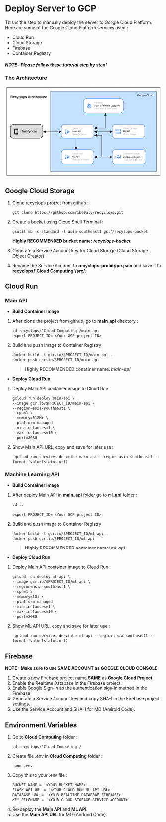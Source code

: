 # Deploy Server to GCP


This is the step to manually deploy the server to Google Cloud Platform. Here are some of the Google Cloud Platform services used :
- Cloud Run
- Cloud Storage
- Firebase
- Container Registry

##### NOTE : Please follow these tutorial step by step!

### The Architecture

![](https://github.com/1be0nly/recyclops/blob/main/doc/recyclops-architecture.png?raw=true)

## Google Cloud Storage

1. Clone recyclops project from github :
    ```
    git clone https://github.com/1be0nly/recyclops.git
    ```
2. Create a bucket using Cloud Shell Terminal :
    ```
    gsutil mb -c standard -l asia-southeast1 gs://recylops-bucket
    ```
    __Highly RECOMMENDED bucket name:__ ***recyclops-bucket***

3. Generate a Service Account key for Cloud Storage (Cloud Storage Object Creator).
4. Rename the Service Account to **recyclops-prototype.json** and save it to **recyclops/'Cloud Computing'/src/**.

## Cloud Run
### Main API

- **Build Container Image**
1. After clone the project from github, go to **main_api** directory :
    ```
    cd recyclops/'Cloud Computing'/main_api
    export PROJECT_ID= <Your GCP project ID>
    ```
2. Build and push image to Container Registry
    ```
    docker build -t gcr.io/$PROJECT_ID/main-api .
    docker push gcr.io/$PROJECT_ID/main-api
    ```
     >__Highly RECOMMENDED container name:__ ***main-api***
- **Deploy Cloud Run**
1. Deploy Main API container image to Cloud Run :
    ```
    gcloud run deploy main-api \
    --image gcr.io/$PROJECT_ID/main-api \
    --region=asia-southeast1 \
    --cpu=1 \
    --memory=512Mi \
    --platform managed
    --min-instances=1 \
    --max-instances=10 \
    --port=8080
    ```
2. Show Main API URL, copy and save for later use :
    ```
     gcloud run services describe main-api --region asia-southeast1 --format 'value(status.url)'
    ```
    
### Machine Learning API
- **Build Container Image**
1. After deploy Main API in **main_api** folder go to **ml_api** folder :
    ```
    cd ..
    
    export PROJECT_ID= <Your GCP project ID>
    ```
2. Build and push image to Container Registry
    ```
    docker build -t gcr.io/$PROJECT_ID/ml-api .
    docker push gcr.io/$PROJECT_ID/ml-api
    ```
    >__Highly RECOMMENDED container name:__ ***ml-api***
- **Deploy Cloud Run**
1. Deploy Main API container image to Cloud Run :
    ```
    gcloud run deploy ml-api \
    --image gcr.io/$PROJECT_ID/ml-api \
    --region=asia-southeast1 \
    --cpu=1 \
    --memory=1Gi \
    --platform managed
    --min-instances=1 \
    --max-instances=10 \
    --port=8080
    ```
2. Show ML API URL, copy and save for later use :
    ```
     gcloud run services describe ml-api --region asia-southeast1 --format 'value(status.url)'
    ```

## Firebase

__NOTE : Make sure to use SAME ACCOUNT as GOOGLE CLOUD CONSOLE__
1. Create a new Firebase project name **SAME** as **Google Cloud Project**.
2. Enable the Realtime Database in the Firebase project.
3. Enable Google Sign-In as the authentication sign-in method in the Firebase.
4. Generate a Service Account key and  copy SHA-1 in the Firebase project settings.
5. Use the Service Account and SHA-1 for MD (Android Code).

## Environment Variables

1. Go to **Cloud Computing** folder :
    ```
    cd recyclops/'Cloud Computing'/
    ```
2. Create file .env in **Cloud Computing** folder :
    ```
    nano .env
    ```
3. Copy this to your .env file :
    ```
    BUCKET_NAME = '<YOUR BUCKET NAME>'
    FLASK_API_URL = '<YOUR CLOUD RUN ML API URL>' 
    DATABASE_URL = '<YOUR REALTIME DATABSAE FIREBASE>' 
    KEY_FILENAME = '<YOUR CLOUD STORAGE SERVICE ACCOUNT>' 
    ```
4. Re-deploy the **Main API** and **ML API**.
5. Use the **Main API URL** for MD (Android Code).
